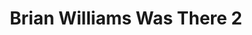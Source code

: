 ---
layout: post
title:  "Brian Williams Was There 2"
categories: meme-template
template_id: 364
---